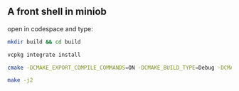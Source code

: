 ## A front shell in miniob

open in codespace and type:

```sh
mkdir build && cd build

vcpkg integrate install

cmake -DCMAKE_EXPORT_COMPILE_COMMANDS=ON -DCMAKE_BUILD_TYPE=Debug -DCMAKE_TOOLCHAIN_FILE=/usr/local/vcpkg/scripts/buildsystems/vcpkg.cmake ..

make -j2
```